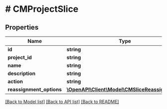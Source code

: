 # # CMProjectSlice

## Properties

Name | Type | Description | Notes
------------ | ------------- | ------------- | -------------
**id** | **string** |  |
**project_id** | **string** |  |
**name** | **string** |  |
**description** | **string** |  |
**action** | **string** |  |
**reassignment_options** | [**\OpenAPI\Client\Model\CMSliceReassignment[]**](CMSliceReassignment.md) |  |

[[Back to Model list]](../../README.md#models) [[Back to API list]](../../README.md#endpoints) [[Back to README]](../../README.md)
